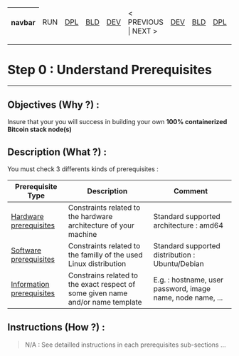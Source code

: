 <table>
    <thead>
        <tr>
            <th>navbar</th>
            <td>RUN</td>
            <td><A href="https://github.com/babonet13/HostYourNode/tree/master/HowTo/0_UnderstandPrerequisites">DPL</A></td>
            <td><A href="https://github.com/babonet13/HostYourNode/tree/master/HowTo/0_UnderstandPrerequisites">BLD</A></td>
            <td><A href="https://github.com/babonet13/HostYourNode/tree/master/HowTo/0_UnderstandPrerequisites">DEV</A></td>
            <td>< PREVIOUS | NEXT ></td>
            <td><A href="https://github.com/babonet13/HostYourNode/tree/master/HowTo/1_SetupTheMachine">DEV</A></td>
            <td><A href="https://github.com/babonet13/HostYourNode/tree/master/HowTo/1_SetupTheMachine">BLD</A></td>
            <td><A href="https://github.com/babonet13/HostYourNode/tree/master/HowTo/1_SetupTheMachine">DPL</A></td>
            <td>RUN</td>
            <th><A href="https://github.com/babonet13/HostYourNode/blob/master/Who/Profiles.md">profiles</A></th>
        </tr>
    </thead>
</table>

---

# Step 0 : Understand Prerequisites

 ---

Objectives (Why ?) :
--
Insure that your you will success in building your own __100% containerized Bitcoin stack node(s)__

Description (What ?) :
--
You must check 3 differents kinds of prerequisites :
<table>
    <thead>
        <tr>
            <th>Prerequisite Type</th>
            <th>Description</th>
            <th>Comment</th>
        </tr>
    </thead>
    <tbody>
        <tr>
            <td><A href="https://github.com/babonet13/HostYourNode/blob/master/HowTo/0_UnderstandPrerequisites/0_HardPrerequisites.md">Hardware prerequisites</A></td>
            <td>Constraints related to the hardware architecture of your machine</td>
            <td>Standard supported architecture : amd64</td>
        </tr>
        <tr>
            <td><A href="https://github.com/babonet13/HostYourNode/blob/master/HowTo/0_UnderstandPrerequisites/1_SoftPrerequisites.md">Software prerequisites</A></td>
            <td>Constraints related to the familly of the used Linux distribution</td>
            <td>Standard supported distribution : Ubuntu/Debian</td>
        </tr>
         <tr>
            <td><A href="https://github.com/babonet13/HostYourNode/blob/master/HowTo/0_UnderstandPrerequisites/2_InfoPrerequisites.md">Information prerequisites</A></td>
            <td>Constrains related to the exact respect of some given name and/or name template</td>
            <td>E.g. : hostname, user password, image name, node name, ...</td>
        </tr>
    </tbody>
</table>

Instructions (How ?) :
--
> N/A : See detailled instructions in each prerequisites sub-sections ...

